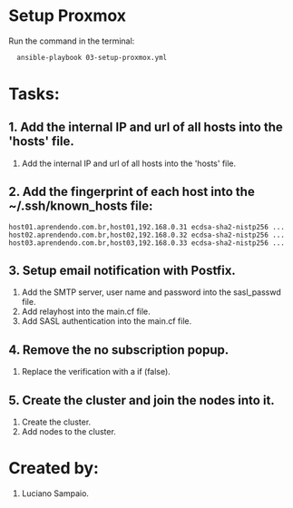 # Setup Proxmox

Run the command in the terminal:
```bash
  ansible-playbook 03-setup-proxmox.yml
```

# Tasks:

## 1. Add the internal IP and url of all hosts into the 'hosts' file.
  1. Add the internal IP and url of all hosts into the 'hosts' file.

## 2. Add the fingerprint of each host into the ~/.ssh/known_hosts file:
    host01.aprendendo.com.br,host01,192.168.0.31 ecdsa-sha2-nistp256 ...
    host02.aprendendo.com.br,host02,192.168.0.32 ecdsa-sha2-nistp256 ...
    host03.aprendendo.com.br,host03,192.168.0.33 ecdsa-sha2-nistp256 ...

## 3. Setup email notification with Postfix.
  1. Add the SMTP server, user name and password into the sasl_passwd file.
  1. Add relayhost into the main.cf file.
  1. Add SASL authentication into the main.cf file.

## 4. Remove the no subscription popup.
  1. Replace the verification with a if (false).

## 5. Create the cluster and join the nodes into it.
  1. Create the cluster.
  1. Add nodes to the cluster.

# Created by: 

1. Luciano Sampaio.